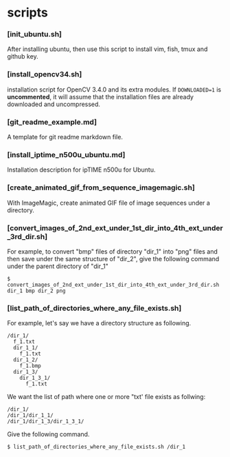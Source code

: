 # scripts

### [init_ubuntu.sh]
After installing ubuntu, then use this script to install vim, fish, tmux and github key.

### [install_opencv34.sh]
installation script for OpenCV 3.4.0 and its extra modules.
If ```DOWNLOADED=1``` is **uncommented**, it will assume that the installation files are already downloaded and uncompressed.

### [git_readme_example.md]
A template for git readme markdown file.

### [install_iptime_n500u_ubuntu.md]
Installation description for ipTIME n500u for Ubuntu.

### [create_animated_gif_from_sequence_imagemagic.sh]
With ImageMagic, create animated GIF file of image sequences under a directory. 

### [convert_images_of_2nd_ext_under_1st_dir_into_4th_ext_under_3rd_dir.sh]
For example, to convert "bmp" files of directory "dir_1" into "png" files and then save under the same structure of "dir_2", give the following command under the parent directory of "dir_1"
```
$ convert_images_of_2nd_ext_under_1st_dir_into_4th_ext_under_3rd_dir.sh dir_1 bmp dir_2 png
```

### [list_path_of_directories_where_any_file_exists.sh]
For example, let's say we have a directory structure as following.
```
/dir_1/
  f_1.txt
  dir_1_1/
    f_1.txt
  dir_1_2/
    f_1.bmp
  dir_1_3/
    dir_1_3_1/
      f_1.txt
```
We want the list of path where one or more "txt' file exists as follwing:
```
/dir_1/
/dir_1/dir_1_1/
/dir_1/dir_1_3/dir_1_3_1/
```
Give the following command.
```
$ list_path_of_directories_where_any_file_exists.sh /dir_1
```
